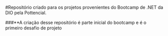 #Repositório criado para os projetos provenientes do Bootcamp de .NET da DIO pela Pottencial.

###**A criação desse repositório é parte inicial do bootcamp e é o primeiro desafio de projeto

